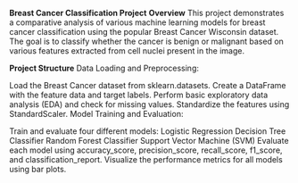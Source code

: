 **Breast Cancer Classification Project**
**Overview**
This project demonstrates a comparative analysis of various machine learning models for breast cancer classification using the popular Breast Cancer Wisconsin dataset. The goal is to classify whether the cancer is benign or malignant based on various features extracted from cell nuclei present in the image.

**Project Structure**
Data Loading and Preprocessing:

Load the Breast Cancer dataset from sklearn.datasets.
Create a DataFrame with the feature data and target labels.
Perform basic exploratory data analysis (EDA) and check for missing values.
Standardize the features using StandardScaler.
Model Training and Evaluation:

Train and evaluate four different models:
Logistic Regression
Decision Tree Classifier
Random Forest Classifier
Support Vector Machine (SVM)
Evaluate each model using accuracy_score, precision_score, recall_score, f1_score, and classification_report.
Visualize the performance metrics for all models using bar plots.
